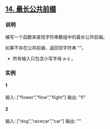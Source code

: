 ## [14. 最长公共前缀](https://leetcode-cn.com/problems/longest-common-prefix/)

### 说明
编写一个函数来查找字符串数组中的最长公共前缀。

如果不存在公共前缀，返回空字符串 ""。

* 所有输入只包含小写字母 a-z 。

### 实例
#### 1
输入: ["flower","flow","flight"]
输出: "fl"

#### 2
输入: ["dog","racecar","car"]
输出: ""